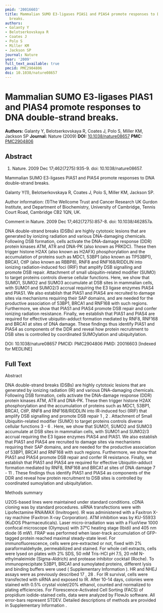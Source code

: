 ```yaml
---
pmid: '20016603'
title: Mammalian SUMO E3-ligases PIAS1 and PIAS4 promote responses to DNA double-strand
  breaks.
authors:
- Galanty Y
- Belotserkovskaya R
- Coates J
- Polo S
- Miller KM
- Jackson SP
journal: Nature
year: '2009'
full_text_available: true
pmcid: PMC2904806
doi: 10.1038/nature08657
---
```


# Mammalian SUMO E3-ligases PIAS1 and PIAS4 promote responses to DNA double-strand breaks.
**Authors:** Galanty Y, Belotserkovskaya R, Coates J, Polo S, Miller KM, Jackson SP
**Journal:** Nature (2009)
**DOI:** [10.1038/nature08657](https://doi.org/10.1038/nature08657)
**PMC:** [PMC2904806](https://www.ncbi.nlm.nih.gov/pmc/articles/PMC2904806/)

## Abstract

1. Nature. 2009 Dec 17;462(7275):935-9. doi: 10.1038/nature08657.

Mammalian SUMO E3-ligases PIAS1 and PIAS4 promote responses to DNA double-strand 
breaks.

Galanty Y(1), Belotserkovskaya R, Coates J, Polo S, Miller KM, Jackson SP.

Author information:
(1)The Wellcome Trust and Cancer Research UK Gurdon Institute, and Department of 
Biochemistry, University of Cambridge, Tennis Court Road, Cambridge CB2 1QN, UK.

Comment in
    Nature. 2009 Dec 17;462(7275):857-8. doi: 10.1038/462857a.

DNA double-strand breaks (DSBs) are highly cytotoxic lesions that are generated 
by ionizing radiation and various DNA-damaging chemicals. Following DSB 
formation, cells activate the DNA-damage response (DDR) protein kinases ATM, ATR 
and DNA-PK (also known as PRKDC). These then trigger histone H2AX (also known as 
H2AFX) phosphorylation and the accumulation of proteins such as MDC1, 53BP1 
(also known as TP53BP1), BRCA1, CtIP (also known as RBBP8), RNF8 and 
RNF168/RIDDLIN into ionizing radiation-induced foci (IRIF) that amplify DSB 
signalling and promote DSB repair. Attachment of small ubiquitin-related 
modifier (SUMO) to target proteins controls diverse cellular functions. Here, we 
show that SUMO1, SUMO2 and SUMO3 accumulate at DSB sites in mammalian cells, 
with SUMO1 and SUMO2/3 accrual requiring the E3 ligase enzymes PIAS4 and PIAS1. 
We also establish that PIAS1 and PIAS4 are recruited to damage sites via 
mechanisms requiring their SAP domains, and are needed for the productive 
association of 53BP1, BRCA1 and RNF168 with such regions. Furthermore, we show 
that PIAS1 and PIAS4 promote DSB repair and confer ionizing radiation 
resistance. Finally, we establish that PIAS1 and PIAS4 are required for 
effective ubiquitin-adduct formation mediated by RNF8, RNF168 and BRCA1 at sites 
of DNA damage. These findings thus identify PIAS1 and PIAS4 as components of the 
DDR and reveal how protein recruitment to DSB sites is controlled by coordinated 
SUMOylation and ubiquitylation.

DOI: 10.1038/nature08657
PMCID: PMC2904806
PMID: 20016603 [Indexed for MEDLINE]

## Full Text

Abstract

DNA double-strand breaks (DSBs) are highly cytotoxic lesions that are generated by ionizing radiation (IR) and various DNA-damaging chemicals. Following DSB formation, cells activate the DNA-damage response (DDR) protein kinases ATM, ATR and DNA-PK. These then trigger histone H2AX phosphorylation and the accumulation of proteins such as MDC1, 53BP1, BRCA1, CtIP, RNF8 and RNF168/RIDDLIN into IR-induced foci (IRIF) that amplify DSB signalling and promote DSB repair 1 , 2 . Attachment of Small Ubiquitin-related modifier (SUMO) to target proteins controls diverse cellular functions 3 - 6 . Here, we show that SUMO1, SUMO2 and SUMO3 accumulate at DSB sites in mammalian cells, with SUMO1 and SUMO2/3 accrual requiring the E3 ligase enzymes PIAS4 and PIAS1. We also establish that PIAS1 and PIAS4 are recruited to damage sites via mechanisms requiring their SAP domains, and are needed for the productive association of 53BP1, BRCA1 and RNF168 with such regions. Furthermore, we show that PIAS1 and PIAS4 promote DSB repair and confer IR resistance. Finally, we establish that PIAS1 and PIAS4 are required for effective Ubiquitin-adduct formation mediated by RNF8, RNF168 and BRCA1 at sites of DNA damage 7 - 11 . These findings thus identify PIAS1 and PIAS4 as components of the DDR and reveal how protein recruitment to DSB sites is controlled by coordinated sumoylation and ubiquitylation.

Methods summary

U2OS-based lines were maintained under standard conditions. cDNA cloning was by standard procedures. siRNA transfections were with Lipofectamine RNAiMAX (Invitrogen). IR was administered with a Faxitron X-ray machine (Faxitron X-ray Corporation). ATM inhibition was by KU-55933 (KuDOS Pharmaceuticals). Laser micro-irradiation was with a FluoView 1000 confocal microscope (Olympus) with 37°C heating stage (Ibidi) and 405 nm diode (6 mW). FRAP was performed when laser-track accumulation of GFP-tagged protein reached maximal steady-state level. For immunofluorescence, cells were pre-extracted or not, fixed with 2% paraformaldehyde, permeabilized and stained. For whole cell extracts, cells were lysed on plates with 2% SDS, 50 mM Tris-HCl pH 7.5, 20 mM N-ethylmaleimide (Sigma-Aldrich) and protease inhibitor cocktail (Roche). To immunoprecipitate 53BP1, BRCA1 and sumoylated proteins, different lysis and binding buffers were used ( Supplementary Information ). HR and NHEJ assays were as previously described 17 , 28 . For IR survival, cells were transfected with siRNA and exposed to IR. After 10-14 days, colonies were stained with 0.5% crystal violet/20% ethanol, counted and normalized to plating efficiencies. For Florescence-Activated Cell Sorting (FACS) of propidium iodide-stained cells, data were analyzed by FlowJo software. All error-bars represent STDEV. Detailed descriptions of methods are provided in Supplementary Information .
